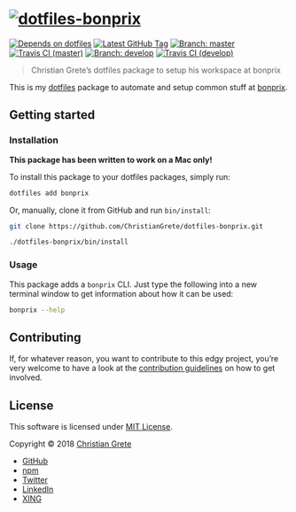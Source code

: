 # [![dotfiles-bonprix](https://cdn.rawgit.com/ChristianGrete/dotfiles-bonprix/master/logo.svg "dotfiles-bonprix")][github-url]

[![Depends on dotfiles][shield-dependency]][github-dotfiles-url]
[![Latest GitHub Tag][shield-github-tag]][github-tags-url]
[![Branch: master][shield-branch-master]][github-url]
[![Travis CI (master)][shield-travis-master]][travis-url]
[![Branch: develop][shield-branch-develop]][github-branch-develop-url]
[![Travis CI (develop)][shield-travis-develop]][travis-branches-url]

> Christian Grete’s dotfiles package to setup his workspace at bonprix

This is my [dotfiles][github-dotfiles-url] package to automate and setup common stuff at [bonprix][github-bonprix-url].

## Getting started

### Installation
__This package has been written to work on a Mac only!__

To install this package to your dotfiles packages, simply run:
```sh
dotfiles add bonprix
```
Or, manually, clone it from GitHub and run `bin/install`:
```sh
git clone https://github.com/ChristianGrete/dotfiles-bonprix.git

./dotfiles-bonprix/bin/install
```

### Usage
This package adds a `bonprix` CLI. Just type the following into a new terminal window to get information about how it can be used:
```sh
bonprix --help
```

## Contributing

If, for whatever reason, you want to contribute to this edgy project, you’re very welcome to have a look at the [contribution guidelines](CONTRIBUTING.md) on how to get involved.

## License

This software is licensed under [MIT License](LICENSE.md).

Copyright © 2018 [Christian Grete](https://christiangrete.com)
- [GitHub](https://github.com/ChristianGrete)
- [npm](https://www.npmjs.com/~christiangrete)
- [Twitter](https://twitter.com/ChristianGrete)
- [LinkedIn](https://www.linkedin.com/in/ChristianGrete)
- [XING](https://www.xing.com/profile/Christian_Grete2)

[github-bonprix-url]: https://github.com/bonprix
[github-branch-develop-url]: https://github.com/ChristianGrete/dotfiles-bonprix/tree/develop
[github-dotfiles-url]: https://github.com/ChristianGrete/dotfiles
[github-url]: https://github.com/ChristianGrete/dotfiles-bonprix
[github-tags-url]: https://github.com/ChristianGrete/dotfiles-bonprix/tags
[shield-branch-develop]: https://img.shields.io/badge/branch-develop-333333.svg
[shield-branch-master]: https://img.shields.io/badge/branch-master-333333.svg
[shield-dependency]: https://img.shields.io/badge/depends_on-dotfiles-333333.svg
[shield-github-tag]: https://img.shields.io/github/tag/ChristianGrete/dotfiles-bonprix.svg
[shield-travis-develop]: https://img.shields.io/travis/ChristianGrete/dotfiles-bonprix/develop.svg
[shield-travis-master]: https://img.shields.io/travis/ChristianGrete/dotfiles-bonprix/master.svg
[travis-branches-url]: https://travis-ci.org/ChristianGrete/dotfiles-bonprix/branches
[travis-url]: https://travis-ci.org/ChristianGrete/dotfiles-bonprix